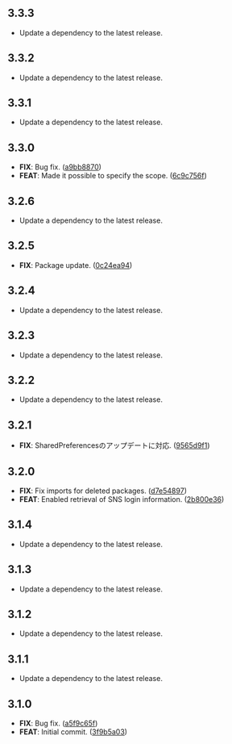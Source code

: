## 3.3.3

 - Update a dependency to the latest release.

## 3.3.2

 - Update a dependency to the latest release.

## 3.3.1

 - Update a dependency to the latest release.

## 3.3.0

 - **FIX**: Bug fix. ([a9bb8870](https://github.com/mathrunet/flutter_masamune/commit/a9bb8870c766dd0469e2014f8550521161581e1b))
 - **FEAT**: Made it possible to specify the scope. ([6c9c756f](https://github.com/mathrunet/flutter_masamune/commit/6c9c756f7e86eb7dba62b0563c39ec2f43006925))

## 3.2.6

 - Update a dependency to the latest release.

## 3.2.5

 - **FIX**: Package update. ([0c24ea94](https://github.com/mathrunet/flutter_masamune/commit/0c24ea9444e019b80146018ee8c88c80e653bf44))

## 3.2.4

 - Update a dependency to the latest release.

## 3.2.3

 - Update a dependency to the latest release.

## 3.2.2

 - Update a dependency to the latest release.

## 3.2.1

 - **FIX**: SharedPreferencesのアップデートに対応. ([9565d9f1](https://github.com/mathrunet/flutter_masamune/commit/9565d9f1a63f653217f6c97273bf52091e76892e))

## 3.2.0

 - **FIX**: Fix imports for deleted packages. ([d7e54897](https://github.com/mathrunet/flutter_masamune/commit/d7e5489731460a7e2040f24cb411e423a4077c93))
 - **FEAT**: Enabled retrieval of SNS login information. ([2b800e36](https://github.com/mathrunet/flutter_masamune/commit/2b800e36f0185354c79ff63613196e6d65469a8d))

## 3.1.4

 - Update a dependency to the latest release.

## 3.1.3

 - Update a dependency to the latest release.

## 3.1.2

 - Update a dependency to the latest release.

## 3.1.1

 - Update a dependency to the latest release.

## 3.1.0

 - **FIX**: Bug fix. ([a5f9c65f](https://github.com/mathrunet/flutter_masamune/commit/a5f9c65faef4e11bfa0721c4ad1e6c47b718f08e))
 - **FEAT**: Initial commit. ([3f9b5a03](https://github.com/mathrunet/flutter_masamune/commit/3f9b5a0321eca1dc683163dfc7d74ca9271d3823))


